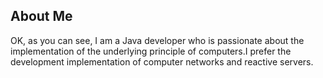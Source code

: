 ## About Me
OK, as you can see, I am a Java developer who is passionate about the implementation of the underlying principle of computers.I prefer the development implementation of computer networks and reactive servers.
